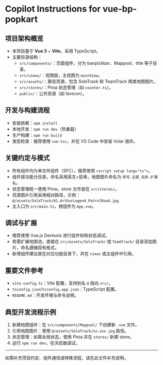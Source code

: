 # Copilot Instructions for vue-bp-popkart

## 项目架构概览
- 本项目基于 **Vue 3** + **Vite**，采用 TypeScript。
- 主要目录结构：
  - `src/components/`：页面组件，分为 banpickbar、Mappool、title 等子目录。
  - `src/views/`：视图层，主视图为 `mainView`。
  - `src/assets/`：静态资源，包含 SoloTrack 和 TeamTrack 两类地图图片。
  - `src/stores/`：Pinia 状态管理（如 `counter.ts`）。
  - `public/`：公共资源（如 favicon）。

## 开发与构建流程
- 安装依赖：`npm install`
- 本地开发：`npm run dev`（热重载）
- 生产构建：`npm run build`
- 类型检查：推荐使用 `vue-tsc`，并在 VS Code 中安装 Volar 插件。

## 关键约定与模式
- 所有组件均为单文件组件（SFC），推荐使用 `<script setup lang="ts">`。
- 组件按功能分目录，命名采用英文+驼峰，地图图片命名为 `序号.主题_名称.扩展名`。
- 状态管理统一使用 Pinia，store 文件放在 `src/stores/`。
- 资源图片引用采用相对路径，示例：`@/assets/SoloTrack/01.ArthurLegend_PatrolRoad.jpg`
- 主入口为 `src/main.ts`，根组件为 `App.vue`。

## 调试与扩展
- 推荐使用 Vue.js Devtools 进行组件树和状态调试。
- 若需扩展地图池，直接在 `src/assets/SoloTrack/` 或 `TeamTrack/` 目录添加图片，命名遵循现有格式。
- 新增组件建议放在对应功能目录下，并在 `views` 或主组件中引用。

## 重要文件参考
- `vite.config.ts`：Vite 配置，支持别名 `@` 指向 `src/`。
- `tsconfig.json`/`tsconfig.app.json`：TypeScript 配置。
- `README.md`：开发环境与命令说明。

## 典型开发流程示例
1. 新建地图组件：在 `src/components/Mappool/` 下创建新 `.vue` 文件。
2. 引用地图图片：使用 `@/assets/SoloTrack/xx.xxx.jpg` 路径。
3. 状态管理：如需全局状态，使用 Pinia 并在 `stores/` 新建 store。
4. 运行 `npm run dev`，在浏览器调试。

---
如需补充项目约定、组件通信或特殊流程，请在此文件补充说明。
